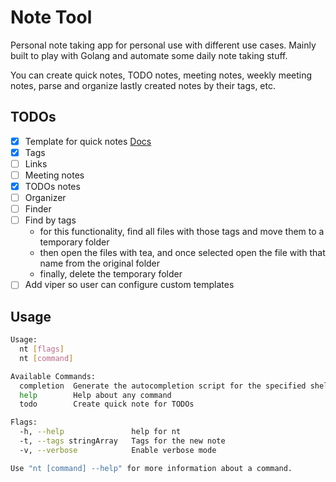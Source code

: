 # Note Tool

Personal note taking app for personal use with different use cases.
Mainly built to play with Golang and automate some daily note taking stuff.

You can create quick notes, TODO notes, meeting notes, weekly meeting notes,
parse and organize lastly created notes by their tags, etc.

## TODOs

- [x] Template for quick notes
  [Docs](https://pkg.go.dev/text/template#example-Template-Block)
- [x] Tags
- [ ] Links
- [ ] Meeting notes
- [x] TODOs notes
- [ ] Organizer
- [ ] Finder
- [ ] Find by tags
  - for this functionality, find all files with those tags and move them to a temporary folder
  - then open the files with tea, and once selected open the file with that name from the original folder
  - finally, delete the temporary folder
- [ ] Add viper so user can configure custom templates

## Usage

```bash
Usage:
  nt [flags]
  nt [command]

Available Commands:
  completion  Generate the autocompletion script for the specified shell
  help        Help about any command
  todo        Create quick note for TODOs

Flags:
  -h, --help               help for nt
  -t, --tags stringArray   Tags for the new note
  -v, --verbose            Enable verbose mode

Use "nt [command] --help" for more information about a command.

```
